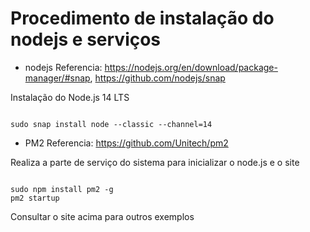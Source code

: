 # Procedimento de instalação do nodejs e serviços

* nodejs
Referencia: https://nodejs.org/en/download/package-manager/#snap, https://github.com/nodejs/snap 

Instalação do Node.js 14 LTS

<code>
sudo snap install node --classic --channel=14
</code>


* PM2
Referencia: https://github.com/Unitech/pm2

Realiza a parte de serviço do sistema para inicializar o node.js e o site

<code>
sudo npm install pm2 -g
pm2 startup
</code>


Consultar o site acima para outros exemplos

